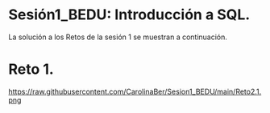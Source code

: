 # Sesión1_BEDU: Introducción a SQL. 
La solución a los Retos de la sesión 1 se muestran a continuación.
# Reto 1. 
https://raw.githubusercontent.com/CarolinaBer/Sesion1_BEDU/main/Reto2.1.png
